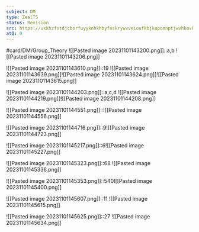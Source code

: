 ```yaml
---
subject: DM
type: ZealTS
status: Revision
src: https://uxkhzfstdjcborfuyyknhkhbyfnskrywvveioufkbjkupomnptjwvhbavkysuhi.vercel.app/solution.html?testId=622065a845e7e84cb6a60679&test_id=32
atQ: 0
---
```

#card/DM/Group_Theory 
![[Pasted image 20231101143200.png]]::a,b ![[Pasted image 20231101143206.png]] <!--SR:!2023-11-12,1,130-->

![[Pasted image 20231101143610.png]]::19 ![[Pasted image 20231101143639.png]]![[Pasted image 20231101143624.png]]![[Pasted image 20231101143615.png]] <!--SR:!2023-11-12,1,130-->


![[Pasted image 20231101144203.png]]::a,c,d ![[Pasted image 20231101144219.png]]![[Pasted image 20231101144208.png]] <!--SR:!2023-11-13,2,150-->

![[Pasted image 20231101144551.png]]::![[Pasted image 20231101144556.png]] <!--SR:!2023-11-12,1,130-->

![[Pasted image 20231101144716.png]]::9![[Pasted image 20231101144723.png]] <!--SR:!2023-11-13,2,150-->

![[Pasted image 20231101145217.png]]::6![[Pasted image 20231101145227.png]] <!--SR:!2023-11-13,2,150-->

![[Pasted image 20231101145323.png]]::68 ![[Pasted image 20231101145336.png]] <!--SR:!2023-11-12,1,130-->

![[Pasted image 20231101145353.png]]::540![[Pasted image 20231101145400.png]] <!--SR:!2023-11-12,1,130-->

![[Pasted image 20231101145607.png]]::11 ![[Pasted image 20231101145615.png]] <!--SR:!2023-11-12,1,130-->

![[Pasted image 20231101145625.png]]::27 ![[Pasted image 20231101145634.png]] <!--SR:!2023-11-12,1,130-->

